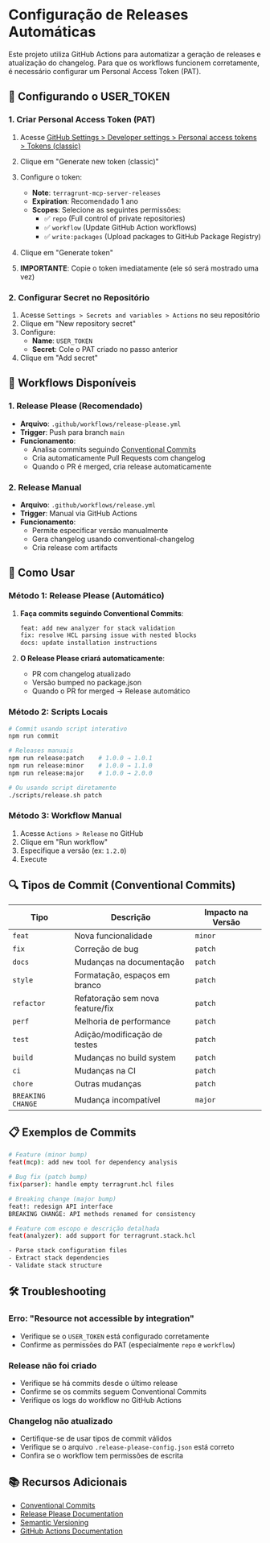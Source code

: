 # Configuração de Releases Automáticas

Este projeto utiliza GitHub Actions para automatizar a geração de releases e atualização do changelog. Para que os workflows funcionem corretamente, é necessário configurar um Personal Access Token (PAT).

## 🔐 Configurando o USER_TOKEN

### 1. Criar Personal Access Token (PAT)

1. Acesse [GitHub Settings > Developer settings > Personal access tokens > Tokens (classic)](https://github.com/settings/tokens)
2. Clique em "Generate new token (classic)"
3. Configure o token:
   - **Note**: `terragrunt-mcp-server-releases`
   - **Expiration**: Recomendado 1 ano
   - **Scopes**: Selecione as seguintes permissões:
     - ✅ `repo` (Full control of private repositories)
     - ✅ `workflow` (Update GitHub Action workflows)
     - ✅ `write:packages` (Upload packages to GitHub Package Registry)

4. Clique em "Generate token"
5. **IMPORTANTE**: Copie o token imediatamente (ele só será mostrado uma vez)

### 2. Configurar Secret no Repositório

1. Acesse `Settings > Secrets and variables > Actions` no seu repositório
2. Clique em "New repository secret"
3. Configure:
   - **Name**: `USER_TOKEN`
   - **Secret**: Cole o PAT criado no passo anterior
4. Clique em "Add secret"

## 🚀 Workflows Disponíveis

### 1. Release Please (Recomendado)
- **Arquivo**: `.github/workflows/release-please.yml`
- **Trigger**: Push para branch `main`
- **Funcionamento**:
  - Analisa commits seguindo [Conventional Commits](https://www.conventionalcommits.org/)
  - Cria automaticamente Pull Requests com changelog
  - Quando o PR é merged, cria release automaticamente

### 2. Release Manual
- **Arquivo**: `.github/workflows/release.yml`
- **Trigger**: Manual via GitHub Actions
- **Funcionamento**:
  - Permite especificar versão manualmente
  - Gera changelog usando conventional-changelog
  - Cria release com artifacts

## 📝 Como Usar

### Método 1: Release Please (Automático)

1. **Faça commits seguindo Conventional Commits**:
   ```bash
   feat: add new analyzer for stack validation
   fix: resolve HCL parsing issue with nested blocks
   docs: update installation instructions
   ```

2. **O Release Please criará automaticamente**:
   - PR com changelog atualizado
   - Versão bumped no package.json
   - Quando o PR for merged → Release automático

### Método 2: Scripts Locais

```bash
# Commit usando script interativo
npm run commit

# Releases manuais
npm run release:patch    # 1.0.0 → 1.0.1
npm run release:minor    # 1.0.0 → 1.1.0  
npm run release:major    # 1.0.0 → 2.0.0

# Ou usando script diretamente
./scripts/release.sh patch
```

### Método 3: Workflow Manual

1. Acesse `Actions > Release` no GitHub
2. Clique em "Run workflow"
3. Especifique a versão (ex: `1.2.0`)
4. Execute

## 🔍 Tipos de Commit (Conventional Commits)

| Tipo              | Descrição                        | Impacto na Versão |
| ----------------- | -------------------------------- | ----------------- |
| `feat`            | Nova funcionalidade              | `minor`           |
| `fix`             | Correção de bug                  | `patch`           |
| `docs`            | Mudanças na documentação         | `patch`           |
| `style`           | Formatação, espaços em branco    | `patch`           |
| `refactor`        | Refatoração sem nova feature/fix | `patch`           |
| `perf`            | Melhoria de performance          | `patch`           |
| `test`            | Adição/modificação de testes     | `patch`           |
| `build`           | Mudanças no build system         | `patch`           |
| `ci`              | Mudanças na CI                   | `patch`           |
| `chore`           | Outras mudanças                  | `patch`           |
| `BREAKING CHANGE` | Mudança incompatível             | `major`           |

## 📋 Exemplos de Commits

```bash
# Feature (minor bump)
feat(mcp): add new tool for dependency analysis

# Bug fix (patch bump)
fix(parser): handle empty terragrunt.hcl files

# Breaking change (major bump)
feat!: redesign API interface
BREAKING CHANGE: API methods renamed for consistency

# Feature com escopo e descrição detalhada
feat(analyzer): add support for terragrunt.stack.hcl

- Parse stack configuration files
- Extract stack dependencies
- Validate stack structure
```

## 🛠️ Troubleshooting

### Erro: "Resource not accessible by integration"
- Verifique se o `USER_TOKEN` está configurado corretamente
- Confirme as permissões do PAT (especialmente `repo` e `workflow`)

### Release não foi criado
- Verifique se há commits desde o último release
- Confirme se os commits seguem Conventional Commits
- Verifique os logs do workflow no GitHub Actions

### Changelog não atualizado
- Certifique-se de usar tipos de commit válidos
- Verifique se o arquivo `.release-please-config.json` está correto
- Confira se o workflow tem permissões de escrita

## 📚 Recursos Adicionais

- [Conventional Commits](https://www.conventionalcommits.org/)
- [Release Please Documentation](https://github.com/googleapis/release-please)
- [Semantic Versioning](https://semver.org/)
- [GitHub Actions Documentation](https://docs.github.com/en/actions)
